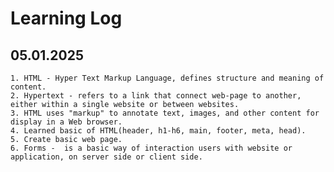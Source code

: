 # Learning Log
## 05.01.2025
    1. HTML - Hyper Text Markup Language, defines structure and meaning of content.
    2. Hypertext - refers to a link that connect web-page to another, either within a single website or between websites.
    3. HTML uses "markup" to annotate text, images, and other content for display in a Web browser.
    4. Learned basic of HTML(header, h1-h6, main, footer, meta, head).
    5. Create basic web page.
    6. Forms -  is a basic way of interaction users with website or application, on server side or client side.